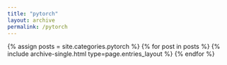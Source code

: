 ```yaml
---
title: "pytorch"
layout: archive
permalink: /pytorch
---
```



{% assign posts = site.categories.pytorch %}
{% for post in posts %} {% include archive-single.html type=page.entries_layout %} {% endfor %}
